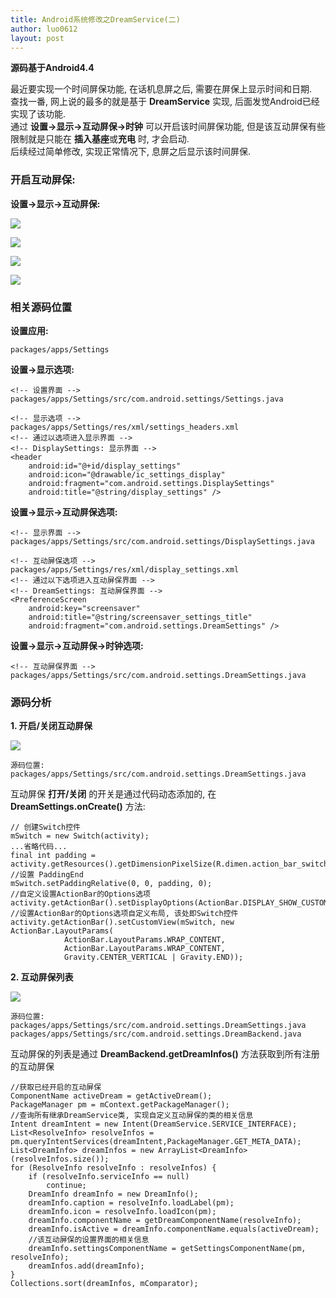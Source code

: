 ```yaml
---
title: Android系统修改之DreamService(二)
author: luo0612
layout: post
---
```


**源码基于Android4.4**  

最近要实现一个时间屏保功能, 在话机息屏之后, 需要在屏保上显示时间和日期.  
查找一番, 网上说的最多的就是基于 **DreamService** 实现, 后面发觉Android已经实现了该功能.    
通过 **设置->显示->互动屏保->时钟** 可以开启该时间屏保功能, 但是该互动屏保有些限制就是只能在 **插入基座**或**充电** 时, 才会启动.  
后续经过简单修改, 实现正常情况下, 息屏之后显示该时间屏保.

### 开启互动屏保: 

**设置->显示->互动屏保:**

![](https://i.imgur.com/KZXufBm.png)  

![](https://i.imgur.com/xk6iwJL.png)  

![](https://i.imgur.com/yzXJHIX.png)  

![](https://i.imgur.com/OxLB5ZS.png)

### 相关源码位置

**设置应用:**  

	packages/apps/Settings

**设置->显示选项:**

	<!-- 设置界面 -->
	packages/apps/Settings/src/com.android.settings/Settings.java

	<!-- 显示选项 -->
	packages/apps/Settings/res/xml/settings_headers.xml
	<!-- 通过以选项进入显示界面 -->
    <!-- DisplaySettings: 显示界面 -->
    <header
        android:id="@+id/display_settings"
        android:icon="@drawable/ic_settings_display"
        android:fragment="com.android.settings.DisplaySettings"
        android:title="@string/display_settings" />

**设置->显示->互动屏保选项:**  

	<!-- 显示界面 -->
	packages/apps/Settings/src/com.android.settings/DisplaySettings.java

	<!-- 互动屏保选项 -->
	packages/apps/Settings/res/xml/display_settings.xml
	<!-- 通过以下选项进入互动屏保界面 -->
	<!-- DreamSettings: 互动屏保界面 -->
	<PreferenceScreen
    	android:key="screensaver"
    	android:title="@string/screensaver_settings_title"
    	android:fragment="com.android.settings.DreamSettings" />	
	
**设置->显示->互动屏保->时钟选项:**  

	<!-- 互动屏保界面 -->
	packages/apps/Settings/src/com.android.settings.DreamSettings.java

### 源码分析

**1. 开启/关闭互动屏保**  

![](https://i.imgur.com/MciqJnJ.png)  

	源码位置:
	packages/apps/Settings/src/com.android.settings.DreamSettings.java
	 
互动屏保 **打开/关闭** 的开关是通过代码动态添加的, 在 **DreamSettings.onCreate()** 方法:  

	// 创建Switch控件
	mSwitch = new Switch(activity);
	...省略代码...
	final int padding = activity.getResources().getDimensionPixelSize(R.dimen.action_bar_switch_padding);
	//设置 PaddingEnd
	mSwitch.setPaddingRelative(0, 0, padding, 0);
	//自定义设置ActionBar的Options选项
	activity.getActionBar().setDisplayOptions(ActionBar.DISPLAY_SHOW_CUSTOM,ActionBar.DISPLAY_SHOW_CUSTOM);
	//设置ActionBar的Options选项自定义布局, 该处即Switch控件
	activity.getActionBar().setCustomView(mSwitch, new ActionBar.LayoutParams(
                ActionBar.LayoutParams.WRAP_CONTENT,
                ActionBar.LayoutParams.WRAP_CONTENT,
                Gravity.CENTER_VERTICAL | Gravity.END));



**2. 互动屏保列表**

![](https://i.imgur.com/cQZiGPx.png)  

	源码位置:
	packages/apps/Settings/src/com.android.settings.DreamSettings.java
	packages/apps/Settings/src/com.android.settings.DreamBackend.java

互动屏保的列表是通过 **DreamBackend.getDreamInfos()** 方法获取到所有注册的互动屏保

	//获取已经开启的互动屏保
	ComponentName activeDream = getActiveDream();
	PackageManager pm = mContext.getPackageManager();
	//查询所有继承DreamService类, 实现自定义互动屏保的类的相关信息
	Intent dreamIntent = new Intent(DreamService.SERVICE_INTERFACE);
	List<ResolveInfo> resolveInfos = pm.queryIntentServices(dreamIntent,PackageManager.GET_META_DATA);
	List<DreamInfo> dreamInfos = new ArrayList<DreamInfo>(resolveInfos.size());
	for (ResolveInfo resolveInfo : resolveInfos) {
		if (resolveInfo.serviceInfo == null)
			continue;
		DreamInfo dreamInfo = new DreamInfo();
		dreamInfo.caption = resolveInfo.loadLabel(pm);
		dreamInfo.icon = resolveInfo.loadIcon(pm);
		dreamInfo.componentName = getDreamComponentName(resolveInfo);
		dreamInfo.isActive = dreamInfo.componentName.equals(activeDream);
		//该互动屏保的设置界面的相关信息
		dreamInfo.settingsComponentName = getSettingsComponentName(pm, resolveInfo);
		dreamInfos.add(dreamInfo);
	}
	Collections.sort(dreamInfos, mComparator);



